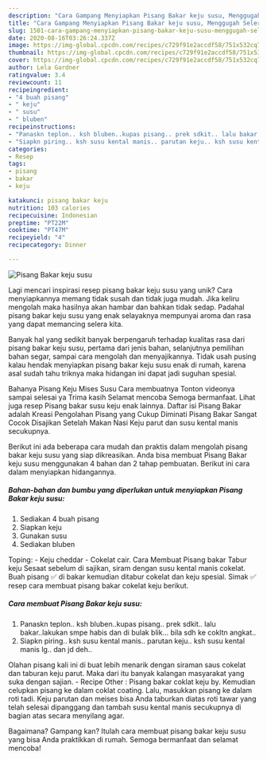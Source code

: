 ```yaml
---
description: "Cara Gampang Menyiapkan Pisang Bakar keju susu, Menggugah Selera"
title: "Cara Gampang Menyiapkan Pisang Bakar keju susu, Menggugah Selera"
slug: 1501-cara-gampang-menyiapkan-pisang-bakar-keju-susu-menggugah-selera
date: 2020-08-16T03:26:24.337Z
image: https://img-global.cpcdn.com/recipes/c729f91e2accdf58/751x532cq70/pisang-bakar-keju-susu-foto-resep-utama.jpg
thumbnail: https://img-global.cpcdn.com/recipes/c729f91e2accdf58/751x532cq70/pisang-bakar-keju-susu-foto-resep-utama.jpg
cover: https://img-global.cpcdn.com/recipes/c729f91e2accdf58/751x532cq70/pisang-bakar-keju-susu-foto-resep-utama.jpg
author: Lela Gardner
ratingvalue: 3.4
reviewcount: 11
recipeingredient:
- "4 buah pisang"
- " keju"
- " susu"
- " bluben"
recipeinstructions:
- "Panaskn teplon.. ksh bluben..kupas pisang.. prek sdkit.. lalu bakar..lakukan smpe habis dan di bulak blik... bila sdh ke cokltn angkat.."
- "Siapkn piring.. ksh susu kental manis.. parutan keju.. ksh susu kental manis lg.. dan jd deh.."
categories:
- Resep
tags:
- pisang
- bakar
- keju

katakunci: pisang bakar keju 
nutrition: 103 calories
recipecuisine: Indonesian
preptime: "PT22M"
cooktime: "PT47M"
recipeyield: "4"
recipecategory: Dinner

---
```



![Pisang Bakar keju susu](https://img-global.cpcdn.com/recipes/c729f91e2accdf58/751x532cq70/pisang-bakar-keju-susu-foto-resep-utama.jpg)

Lagi mencari inspirasi resep pisang bakar keju susu yang unik? Cara menyiapkannya memang tidak susah dan tidak juga mudah. Jika keliru mengolah maka hasilnya akan hambar dan bahkan tidak sedap. Padahal pisang bakar keju susu yang enak selayaknya mempunyai aroma dan rasa yang dapat memancing selera kita.

Banyak hal yang sedikit banyak berpengaruh terhadap kualitas rasa dari pisang bakar keju susu, pertama dari jenis bahan, selanjutnya pemilihan bahan segar, sampai cara mengolah dan menyajikannya. Tidak usah pusing kalau hendak menyiapkan pisang bakar keju susu enak di rumah, karena asal sudah tahu triknya maka hidangan ini dapat jadi suguhan spesial.

Bahanya Pisang Keju Mises Susu Cara membuatnya Tonton videonya sampai selesai ya Trima kasih Selamat mencoba Semoga bermanfaat. Lihat juga resep Pisang bakar susu keju enak lainnya. Daftar isi Pisang Bakar adalah Kreasi Pengolahan Pisang yang Cukup Diminati Pisang Bakar Sangat Cocok Disajikan Setelah Makan Nasi Keju parut dan susu kental manis secukupnya.


Berikut ini ada beberapa cara mudah dan praktis dalam mengolah pisang bakar keju susu yang siap dikreasikan. Anda bisa membuat Pisang Bakar keju susu menggunakan 4 bahan dan 2 tahap pembuatan. Berikut ini cara dalam menyiapkan hidangannya.

<!--inarticleads1-->

##### Bahan-bahan dan bumbu yang diperlukan untuk menyiapkan Pisang Bakar keju susu:

1. Sediakan 4 buah pisang
1. Siapkan  keju
1. Gunakan  susu
1. Sediakan  bluben


Toping: - Keju cheddar - Cokelat cair. Cara Membuat Pisang bakar Tabur keju Sesaat sebelum di sajikan, siram dengan susu kental manis cokelat. Buah pisang ✅ di bakar kemudian ditabur cokelat dan keju spesial. Simak ✅ resep cara membuat pisang bakar cokelat keju berikut. 

<!--inarticleads2-->

##### Cara membuat Pisang Bakar keju susu:

1. Panaskn teplon.. ksh bluben..kupas pisang.. prek sdkit.. lalu bakar..lakukan smpe habis dan di bulak blik... bila sdh ke cokltn angkat..
1. Siapkn piring.. ksh susu kental manis.. parutan keju.. ksh susu kental manis lg.. dan jd deh..


Olahan pisang kali ini di buat lebih menarik dengan siraman saus cokelat dan taburan keju parut. Maka dari itu banyak kalangan masyarakat yang suka dengan sajian. - Recipe Other : Pisang bakar coklat keju by. Kemudian celupkan pisang ke dalam coklat coating. Lalu, masukkan pisang ke dalam roti tadi. Keju parutan dan meises bisa Anda taburkan diatas roti tawar yang telah selesai dipanggang dan tambah susu kental manis secukupnya di bagian atas secara menyilang agar. 

Bagaimana? Gampang kan? Itulah cara membuat pisang bakar keju susu yang bisa Anda praktikkan di rumah. Semoga bermanfaat dan selamat mencoba!
